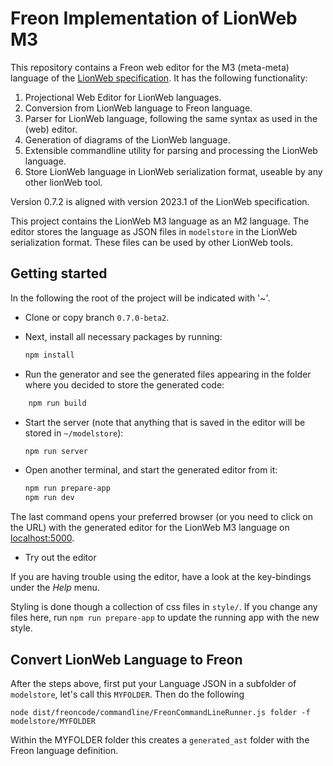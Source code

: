 # Freon Implementation of LionWeb M3

This repository contains a Freon web editor for the M3 (meta-meta) language of the [LionWeb specification](http://lionweb.io/specification/).
It has the following functionality:

1. Projectional Web Editor for LionWeb languages.
2. Conversion from LionWeb language to Freon language.
3. Parser for LionWeb language, following the same syntax as used in the (web) editor.
4. Generation of diagrams of the LionWeb language.
5. Extensible commandline utility for parsing and processing the LionWeb language.
6. Store LionWeb language in LionWeb serialization format, useable by any other lionWeb tool.

Version 0.7.2 is aligned with version 2023.1 of the LionWeb specification.

This project contains the LionWeb M3 language as an M2 language.
The editor stores the language as JSON files in `modelstore`
in the LionWeb serialization format.
These files can be used by other LionWeb tools.

## Getting started

In the following the root of the project will be indicated with '~'.

*   Clone or copy branch `0.7.0-beta2`.
    
*   Next, install all necessary packages by running:
    ```bash
    npm install
    ```

*   Run the generator and see the generated files appearing in the folder where you
    decided to store the generated code:

```bash
    npm run build
```

*   Start the server (note that anything that is saved in the editor will be stored in `~/modelstore`):
    ```bash
    npm run server
    ```
	
* Open another terminal, and start the generated editor from it:
     ```bash
     npm run prepare-app
     npm run dev
     ```

The last command opens your preferred browser (or you need to click on the URL) with the generated editor for the LionWeb M3 language
on [localhost:5000](http://localhost:5000/).

*   Try out the editor

If you are having trouble using the editor, have a look at the key-bindings under the *Help* menu.

Styling is done though a collection of css files in `style/`.
If you change any files here, run `npm run prepare-app` to update the running app with the new style.

## Convert LionWeb Language to Freon

After the steps above, first put your Language JSON in a subfolder of `modelstore`, let's call this `MYFOLDER`.
Then do the following
```
node dist/freoncode/commandline/FreonCommandLineRunner.js folder -f modelstore/MYFOLDER
```
Within the MYFOLDER folder this creates a `generated_ast` folder with the Freon language definition.
